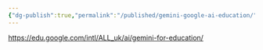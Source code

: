 ```yaml
---
{"dg-publish":true,"permalink":"/published/gemini-google-ai-education/","dgPassFrontmatter":true,"noteIcon":""}
---
```


https://edu.google.com/intl/ALL_uk/ai/gemini-for-education/

